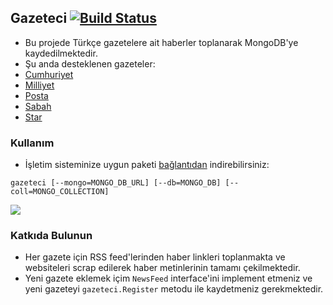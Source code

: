 ## Gazeteci [![Build Status](https://travis-ci.org/onuryilmaz/gazeteci.svg?branch=master)](https://travis-ci.org/onuryilmaz/gazeteci)
* Bu projede Türkçe gazetelere ait haberler toplanarak MongoDB'ye kaydedilmektedir.
* Şu anda desteklenen gazeteler:
 * [Cumhuriyet](http://www.cumhuriyet.com.tr/)
 * [Milliyet](http://www.milliyet.com.tr/)
 * [Posta](http://www.posta.com.tr)
 * [Sabah](http://www.sabah.com.tr)
 * [Star](http://www.star.com.tr/)

### Kullanım
* İşletim sisteminize uygun paketi [bağlantıdan](https://github.com/onuryilmaz/gazeteci/releases) indirebilirsiniz:
```
gazeteci [--mongo=MONGO_DB_URL] [--db=MONGO_DB] [--coll=MONGO_COLLECTION]
```
![](https://github.com/onuryilmaz/gazeteci/raw/master/screen-cast.gif)

### Katkıda Bulunun
 * Her gazete için RSS feed'lerinden haber linkleri toplanmakta ve websiteleri scrap edilerek haber metinlerinin tamamı çekilmektedir.
 * Yeni gazete eklemek içim `NewsFeed` interface'ini implement etmeniz ve yeni gazeteyi `gazeteci.Register` metodu ile kaydetmeniz gerekmektedir.
